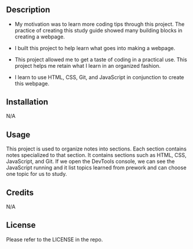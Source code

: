 # <Prework Study Guide Webpage>

## Description

- My motivation was to learn more coding tips through this project. The practice of creating this study guide showed many building blocks in creating a webpage.

- I built this project to help learn what goes into making a webpage.

- This project allowed me to get a taste of coding in a practical use. This project helps me retain what I learn in an organized fashion.

- I learn to use HTML, CSS, Git, and JavaScript in conjunction to create this webpage.

## Installation

N/A

## Usage

This project is used to organize notes into sections. Each section contains notes specialized to that section. It contains sections such as HTML, CSS, JavaScript, and Git. If we open the DevTools console, we can see the JavaScript running and it list topics learned from prework and can choose one topic for us to study.

## Credits

N/A

## License

Please refer to the LICENSE in the repo.
